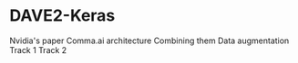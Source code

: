 # DAVE2-Keras
Nvidia's paper
Comma.ai architecture
Combining them
Data augmentation
Track 1 
Track 2

